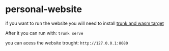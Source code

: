 # personal-website

if you want to run the website you will need to install <a href="https://yew.rs/docs/getting-started/introduction#install-webassembly-target">trunk and wasm target</a><br>

After it you can run with:
`trunk serve`

you can acess the website trought: `http://127.0.0.1:8080`
